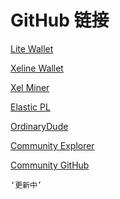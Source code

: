<!-- TITLE: Github Links -->

<!-- SUBTITLE: A quick summary of Github Links -->

# GitHub 链接

<p> <a href="https://github.com/xel-software/Litewallet-Mainnet">Lite Wallet</a></p>

<p> <a href="https://github.com/xel-software/xeline/releases">Xeline Wallet</a></p>

<p> <a href="https://github.com/xel-software/Miner-Mainnet">Xel Miner</a></p>

<p> <a href="https://github.com/xel-software/c-to-epl">Elastic PL</a></p>

<p> <a href="https://github.com/OrdinaryDude?tab=repositories">OrdinaryDude</a></p>

<p> <a href="https://github.com/xel-software/community_explorer">Community Explorer</a></p>

<p> <a href="https://github.com/elastic-community">Community GitHub</a></p>

```text
‘更新中’
```